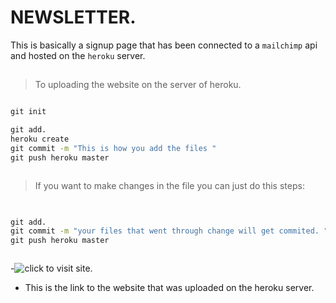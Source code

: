 # NEWSLETTER.
This is basically a signup page that has been connected to a `mailchimp` api and hosted on the `heroku` server.

## 

> To uploading the website on the server of heroku.

```cmd

git init

git add.
heroku create
git commit -m "This is how you add the files "
git push heroku master



```
> If you want to make changes in the file you can just do this steps:

```cmd

 
git add.
git commit -m "your files that went through change will get commited. "
git push heroku master



```


-![click to visit site.](https://vast-garden-90793.herokuapp.com/)

- This is the link to the website that was uploaded on the heroku server.
